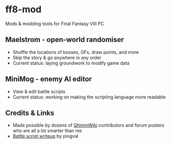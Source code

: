 # ff8-mod
Mods &amp; modding tools for Final Fantasy VIII PC

## Maelstrom - open-world randomiser
* Shuffle the locations of bosses, GFs, draw points, and more
* Skip the story &amp; go anywhere in any order
* Current status: laying groundwork to modify game data

## MiniMog - enemy AI editor
* View & edit battle scripts
* Current status: working on making the scripting language more readable

## Credits &amp; Links
* Made possible by dozens of [QhimmWiki](https://wiki.ffrtt.ru/index.php/FF8) contributors and forum posters who are all a lot smarter than me
* [Battle script writeup](http://pingval.g1.xrea.com/psff8/research/index_en.html#enemy-ai) by pingval
